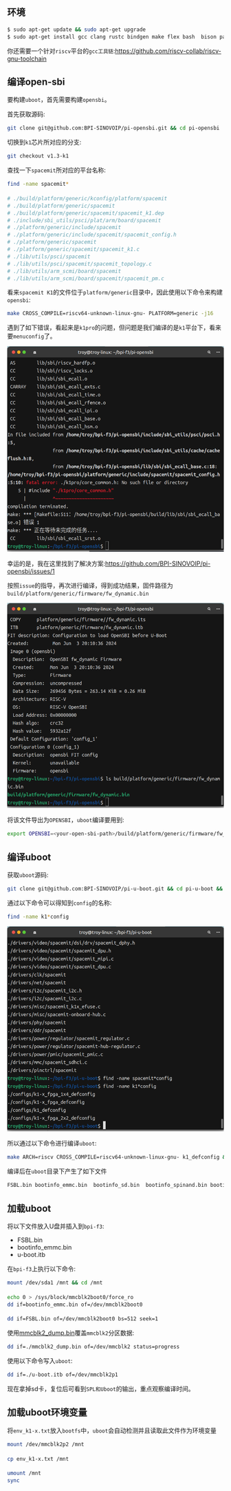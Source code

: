 ## 环境

```bash
$ sudo apt-get update && sudo apt-get upgrade
$ sudo apt-get install gcc clang rustc bindgen make flex bash  bison pahole mount jfsutils reiserfsprogs xfsprogs  btrfs-progs pcmciautils quota ppp nfs-common grub2-common udev python3-sphinx global build-essential libncurses-dev bison flex libssl-dev libelf-dev bc u-boot-tools
```

你还需要一个针对`riscv`平台的`gcc工具链`:https://github.com/riscv-collab/riscv-gnu-toolchain

## 编译open-sbi

要构建`uboot`，首先需要构建`opensbi`。

首先获取源码:

```bash
git clone git@github.com:BPI-SINOVOIP/pi-opensbi.git && cd pi-opensbi
```

切换到`k1`芯片所对应的分支:

```bash
git checkout v1.3-k1
```

查找一下`spacemit`所对应的平台名称:

```bash
find -name spacemit*

# ./build/platform/generic/kconfig/platform/spacemit
# ./build/platform/generic/spacemit
# ./build/platform/generic/spacemit/spacemit_k1.dep
# ./include/sbi_utils/psci/plat/arm/board/spacemit
# ./platform/generic/include/spacemit
# ./platform/generic/include/spacemit/spacemit_config.h
# ./platform/generic/spacemit
# ./platform/generic/spacemit/spacemit_k1.c
# ./lib/utils/psci/spacemit
# ./lib/utils/psci/spacemit/spacemit_topology.c
# ./lib/utils/arm_scmi/board/spacemit
# ./lib/utils/arm_scmi/board/spacemit/spacemit_pm.c
```

看来`spacemit K1`的文件位于`platform/generic`目录中，因此使用以下命令来构建`opensbi`:

```bash
make CROSS_COMPILE=riscv64-unknown-linux-gnu- PLATFORM=generic -j16
```

遇到了如下错误，看起来是`k1pro`的问题，但问题是我们编译的是`k1`平台下，看来要`menuconfig`了。

![k1pro-errors](./images/k1pro-errors.png)

幸运的是，我在这里找到了解决方案:https://github.com/BPI-SINOVOIP/pi-opensbi/issues/1

按照`issue`的指导，再次进行编译，得到成功结果，固件路径为`build/platform/generic/firmware/fw_dynamic.bin`

![opensbi-successful](./images/opensbi-successful.png)

将该文件导出为`OPENSBI`，`uboot`编译要用到:

```bash
export OPENSBI=<your-open-sbi-path>/build/platform/generic/firmware/fw_dynamic.bin
```

## 编译uboot

获取`uboot`源码:

```bash
git clone git@github.com:BPI-SINOVOIP/pi-u-boot.git && cd pi-u-boot && git checkout && git checkout v2022.10-k1
```

通过以下命令可以得知到`config`的名称:

```bash
find -name k1*config
```

![uboot-config-result](./images/uboot-config-result.png)

所以通过以下命令进行编译`uboot`:

```bash
make ARCH=riscv CROSS_COMPILE=riscv64-unknown-linux-gnu- k1_defconfig && make ARCH=riscv CROSS_COMPILE=riscv64-unknown-linux-gnu- -j16
```

编译后在`uboot`目录下产生了如下文件

```bash
FSBL.bin bootinfo_emmc.bin  bootinfo_sd.bin  bootinfo_spinand.bin bootinfo_spinor.bin u-boot.itb
```

## 加载uboot

将以下文件放入U盘并插入到`bpi-f3`:

- FSBL.bin
- bootinfo_emmc.bin
- u-boot.itb

在`bpi-f3`上执行以下命令:

```bash
mount /dev/sda1 /mnt && cd /mnt

echo 0 > /sys/block/mmcblk2boot0/force_ro
dd if=bootinfo_emmc.bin of=/dev/mmcblk2boot0

dd if=FSBL.bin of=/dev/mmcblk2boot0 bs=512 seek=1
```

使用[mmcblk2_dump.bin](./resources/mmcblk2_dump.bin)覆盖`mmcblk2`分区数据:

```bash
dd if=./mmcblk2_dump.bin of=/dev/mmcblk2 status=progress
```

使用以下命令写入`uboot`:

```bash
dd if=./u-boot.itb of=/dev/mmcblk2p1
```

现在拿掉sd卡，复位后可看到`SPL和Uboot`的输出，重点观察编译时间。

## 加载uboot环境变量

将`env_k1-x.txt`放入`bootfs`中，`uboot`会自动检测并且读取此文件作为环境变量

```bash
mount /dev/mmcblk2p2 /mnt

cp env_k1-x.txt /mnt

umount /mnt
sync
```

